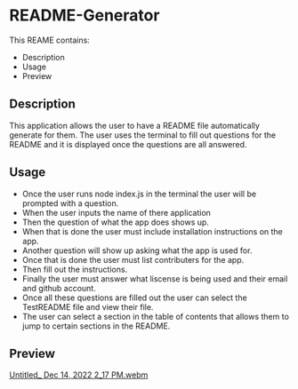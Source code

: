 # README-Generator
This REAME contains:
* Description
* Usage
* Preview


## Description
This application allows the user to have a README file automatically generate for them. The user uses the terminal to fill out questions for the README and it is displayed once the questions are all answered.

## Usage 
* Once the user runs node index.js in the terminal the user will be prompted with a question.
* When the user inputs the name of there application
* Then the question of what the app does shows up.
* When that is done the user must include installation instructions on the app.
* Another question will show up asking what the app is used for.
* Once that is done the user must list contributers for the app.
* Then fill out the instructions.
* Finally the user must answer what liscense is being used and their email and github account.
* Once all these questions are filled out the user can select the TestREADME file and view their file.
* The user can select a section in the table of contents that allows them to jump to certain sections in the README.

## Preview
[Untitled_ Dec 14, 2022 2_17 PM.webm](https://user-images.githubusercontent.com/114447565/207707796-5f378e19-7bbe-428b-b19b-fd8238ff7ef3.webm)
